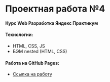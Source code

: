 # Проектная работа №4

#### Курс Web Разработка Яндекс Практикум 

#### Технологии:
* HTML, CSS, JS
* БЭМ nested (HTML, CSS)

#### Работа на GitHub Pages:  
* [Ссылка на работу](https://www.figma.com/file/StZjf8HnoeLdiXS7dYrLAh/JavaScript.-Sprint-4)

